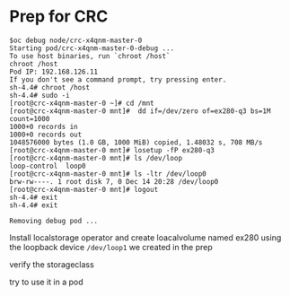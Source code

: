 # Prep for CRC

```
$oc debug node/crc-x4qnm-master-0
Starting pod/crc-x4qnm-master-0-debug ...
To use host binaries, run `chroot /host`
chroot /host
Pod IP: 192.168.126.11
If you don't see a command prompt, try pressing enter.
sh-4.4# chroot /host
sh-4.4# sudo -i
[root@crc-x4qnm-master-0 ~]# cd /mnt
[root@crc-x4qnm-master-0 mnt]#  dd if=/dev/zero of=ex280-q3 bs=1M count=1000
1000+0 records in
1000+0 records out
1048576000 bytes (1.0 GB, 1000 MiB) copied, 1.48032 s, 708 MB/s
[root@crc-x4qnm-master-0 mnt]# losetup -fP ex280-q3
[root@crc-x4qnm-master-0 mnt]# ls /dev/loop
loop-control  loop0         
[root@crc-x4qnm-master-0 mnt]# ls -ltr /dev/loop0
brw-rw----. 1 root disk 7, 0 Dec 14 20:28 /dev/loop0
[root@crc-x4qnm-master-0 mnt]# logout
sh-4.4# exit
sh-4.4# exit

Removing debug pod ...
```

Install localstorage operator and create loacalvolume named ex280 using the loopback device `/dev/loop1` we created in the prep

verify the storageclass

try to use it in a pod
